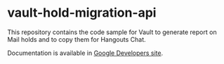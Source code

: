 # vault-hold-migration-api

This repository contains the code sample for Vault to generate report on Mail
holds and to copy them for Hangouts Chat.

Documentation is available in
[Google Developers site](https://developers.google.com/vault/guides/chat).
